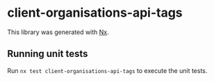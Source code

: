 # client-organisations-api-tags

This library was generated with [Nx](https://nx.dev).

## Running unit tests

Run `nx test client-organisations-api-tags` to execute the unit tests.
